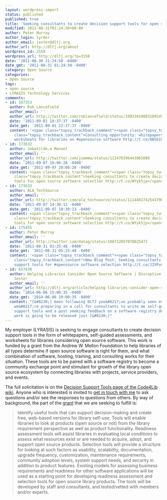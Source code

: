 ```yaml
---
layout: wordpress-import
status: published
published: true
title: 'Seeking consultants to create decision support tools for open source software selection'
modified: 2011-08-31T01:24:50+00:00
author: Peter Murray
author_login: lyrdor
author_email: jester@dltj.org
author_url: http://dltj.org/about
wordpress_id: 3150
wordpress_url: http://dltj.org/?p=3150
date: '2011-08-30 21:24:50 -0400'
date_gmt: '2011-08-31 01:24:50 -0400'
category: Open Source
categories:
- Open Source
tags:
- open source
- LYRASIS Technology Services
comments:
- id: 167353
  author: Rob Lancefield
  author_email: ''
  author_url: http://twitter.com/roblancefield/status/109334108831891456
  date: '2011-09-01 18:37:37 -0400'
  date_gmt: '2011-09-01 22:37:37 -0400'
  content: '<span class="topsy_trackback_comment"><span class="topsy_twitter_username"><span
    class="topsy_trackback_content">Consulting opportunity: whitepapers, assessments,
    worksheets for libraries on #opensource software http://t.co/8BSbIC0 http://t.co/FcwAI3A</span></span>'
- id: 173632
  author: Jo&atilde;o Manuel
  author_email: ''
  author_url: http://twitter.com/joamma/status/111470396443865088
  date: '2011-09-07 16:06:28 -0400'
  date_gmt: '2011-09-07 20:06:28 -0400'
  content: <span class="topsy_trackback_comment"><span class="topsy_twitter_username"><span
    class="topsy_trackback_content">Seeking consultants to create decision support
    tools for open source software selection http://t.co/WYyk5jp</span></span>
- id: 173633
  author: ALA_TechSource
  author_email: ''
  author_url: http://twitter.com/ala_techsource/status/111446174254379009
  date: '2011-09-07 14:30:13 -0400'
  date_gmt: '2011-09-07 18:30:13 -0400'
  content: <span class="topsy_trackback_comment"><span class="topsy_twitter_username"><span
    class="topsy_trackback_content">Seeking consultants to create decision support
    tools for open source software selection http://t.co/WYyk5jp</span></span>
- id: 175455
  author: Peter Murray
  author_email: ''
  author_url: http://twitter.com/datag/status/108712057070825472
  date: '2011-08-31 01:25:48 -0400'
  date_gmt: '2011-08-31 05:25:48 -0400'
  content: '<span class="topsy_trackback_comment"><span class="topsy_twitter_username"><span
    class="topsy_trackback_content">New Blog Post: Seeking consultants to create decision
    support tools for #opensource software selection http://t.co/JIVPvnY</span></span>'
- id: 657830
  author: Helping Libraries Consider Open Source Software | Disruptive Library Technology
    Jester
  author_email: ''
  author_url: http://dltj.org/article/helping-libraries-consider-open-source-software/
  date: '2014-06-06 15:00:35 -0400'
  date_gmt: '2014-06-06 19:00:35 -0400'
  content: "[&#8230;] been following DLTJ you&#8217;ve probably seen evidence of what
    we&#8217;re preparing in a call for consultants to write me self-guided decision
    support tools and a post seeking feedback on a software registry design. That
    work is going to be released just [&#8230;]"
---
```

<p>My employer (LYRASIS) is seeking to engage consultants to create decision support tools in the form of whitepapers, self-guided assessments, and worksheets for libraries considering open source software.  This work is funded by a grant from the Andrew W. Mellon Foundation to help libraries of all types determine if open source software is right for them, and what combination of software, hosting, training, and consulting works for their situation.  These tools are to be paired with a software registry to become a community exchange point and stimulant for growth of the library open source ecosystem by connecting libraries with projects, service providers, and events.</p>
<p>The full solicitation is on the <a href="http://wiki.code4lib.org/index.php?title=Decision_Support_Tools&oldid=9312" title="Decision Support Tools | Code4Lib Wiki">Decision Support Tools page of the Code4Lib wiki</a>.  Anyone who is interested is invited to <a href="mailto:Peter.Murray@lyrasis.org?subject=Decision%20Support%20Tools%20question">get in touch with me</a> to ask questions and/or see the responses to questions from others.  By way of background, the part of the <a href="http://web.archive.org/web/20120624232639/http://www.lyrasis.org:80/News/Press-Releases/2011/LYRASIS-Receives-Grant-to-Support-Open-Source.aspx" title="LYRASIS Receives Grant to Support Open Source | LYRASIS">grant</a> that we are seeking to fulfill is:</p>
<blockquote><p>Identify useful tools that can support decision-making and create free, web-based versions for library self-use. Tools will enable libraries to look at products (open source or not) from the library requirement perspective as well as product functionality. Readiness assessment tools will assist libraries in evaluating local conditions to assess what resources exist or are needed to acquire, adopt, and support open source products. Selection tools will provide a structure for looking at such factors as usability, scalability, documentation, upgrade frequency, customization, maintenance requirements, community adoption levels, system support needs, and security in addition to product features. Existing models for assessing business requirements and readiness for other software applications will be used as a starting point for developing readiness assessment and selection tools for open source library products. The tools will be developed by staff and consultants, and tested/vetted with members and/or experts.</p></blockquote>
